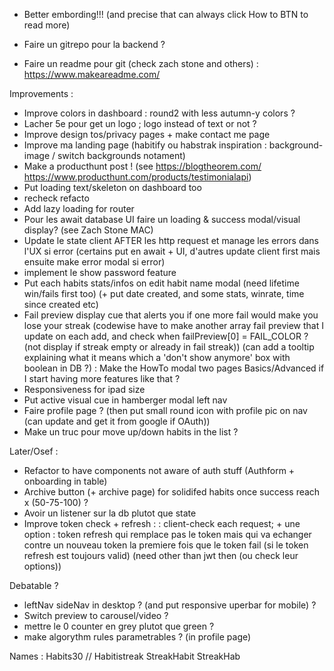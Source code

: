 - Better embording!!! (and precise that can always click How to BTN to read more)

- Faire un gitrepo pour la backend ?
- Faire un readme pour git (check zach stone and others) : https://www.makeareadme.com/

Improvements :
- Improve colors in dashboard : round2 with less autumn-y colors ?
- Lacher 5e pour get un logo ; logo instead of text or not ?
- Improve design tos/privacy pages + make contact me page
- Improve ma landing page (habitify ou habstrak inspiration : background-image / switch backgrounds notament)
- Make a producthunt post ! (see https://blogtheorem.com/ https://www.producthunt.com/products/testimonialapi)
- Put loading text/skeleton on dashboard too
- recheck refacto
- Add lazy loading for router
- Pour les await database UI faire un loading & success modal/visual display? (see Zach Stone MAC)
- Update le state client AFTER les http request et manage les errors dans l'UX si error (certains put en await + UI, d'autres update client first mais ensuite make error modal si error)
- implement le show password feature
- Put each habits stats/infos on edit habit name modal (need lifetime win/fails first too) (+ put date created, and some stats, winrate, time since created etc)
- Fail preview display cue that alerts you if one more fail would make you lose your streak (codewise have to make another array fail preview that I update on each add, and check when failPreview[0] = FAIL_COLOR ? (not display if streak empty or already in fail streak)) (can add a tooltip explaining what it means which a 'don't show anymore' box with boolean in DB ?)
: Make the HowTo modal two pages Basics/Advanced if I start having more features like that ?
- Responsiveness for ipad size
- Put active visual cue in hamberger modal left nav
- Faire profile page ? (then put small round icon with profile pic on nav (can update and get it from google if OAuth))
- Make un truc pour move up/down habits in the list ?

Later/Osef :
- Refactor to have components not aware of auth stuff (Authform + onboarding in table)
- Archive button (+ archive page) for solidifed habits once success reach x (50-75-100) ?
- Avoir un listener sur la db plutot que state
- Improve token check + refresh :
: client-check each request; + une option : token refresh qui remplace pas le token mais qui va echanger contre un nouveau token la premiere fois que le token fail (si le token refresh est toujours valid) (need other than jwt then (ou check leur options))

Debatable ?
- leftNav sideNav in desktop ? (and put responsive uperbar for mobile) ?
-  Switch preview to carousel/video ?
- mettre le 0 counter en grey plutot que green ?
- make algorythm rules parametrables ? (in profile page)


Names : Habits30 // Habitistreak StreakHabit StreakHab 
